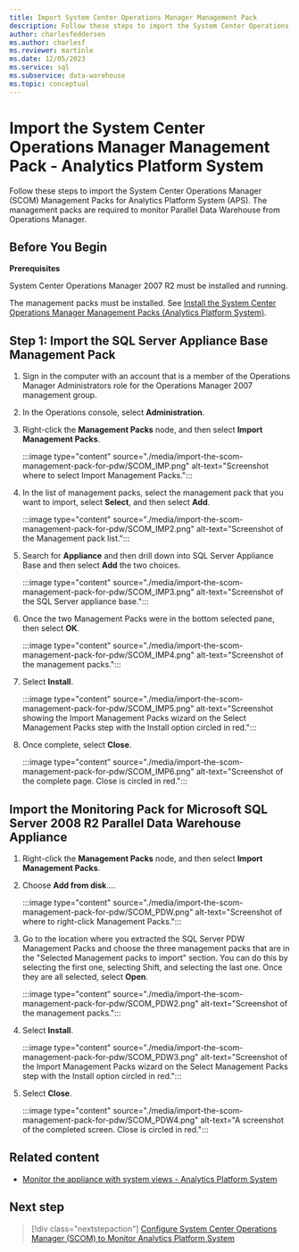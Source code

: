 ```yaml
---
title: Import System Center Operations Manager Management Pack
description: Follow these steps to import the System Center Operations Manager (SCOM) Management Packs for Analytics Platform System (APS). The management packs are required to monitor Parallel Data Warehouse from Operations Manager.
author: charlesfeddersen
ms.author: charlesf
ms.reviewer: martinle
ms.date: 12/05/2023
ms.service: sql
ms.subservice: data-warehouse
ms.topic: conceptual
---
```


# Import the System Center Operations Manager Management Pack - Analytics Platform System
Follow these steps to import the System Center Operations Manager (SCOM) Management Packs for Analytics Platform System (APS). The management packs are required to monitor Parallel Data Warehouse from Operations Manager. 
  
## <a id="BeforeBegin"></a> Before You Begin
**Prerequisites**  
  
System Center Operations Manager 2007 R2 must be installed and running.  
  
The management packs must be installed. See [Install the System Center Operations Manager Management Packs (Analytics Platform System)](install-the-scom-management-packs.md).  
  
## <a id="Step1"></a> Step 1: Import the SQL Server Appliance Base Management Pack
  
1. Sign in the computer with an account that is a member of the Operations Manager Administrators role for the Operations Manager 2007 management group.  
  
1. In the Operations console, select **Administration**.  
  
1. Right-click the **Management Packs** node, and then select **Import Management Packs**.  
  
    :::image type="content" source="./media/import-the-scom-management-pack-for-pdw/SCOM_IMP.png" alt-text="Screenshot where to select Import Management Packs.":::
  
1. In the list of management packs, select the management pack that you want to import, select **Select**, and then select **Add**.  
  
    :::image type="content" source="./media/import-the-scom-management-pack-for-pdw/SCOM_IMP2.png" alt-text="Screenshot of the Management pack list.":::
  
1. Search for **Appliance** and then drill down into SQL Server Appliance Base and then select **Add** the two choices.  
  
    :::image type="content" source="./media/import-the-scom-management-pack-for-pdw/SCOM_IMP3.png" alt-text="Screenshot of the SQL Server appliance base.":::
  
1. Once the two Management Packs were in the bottom selected pane, then select **OK**.  
  
    :::image type="content" source="./media/import-the-scom-management-pack-for-pdw/SCOM_IMP4.png" alt-text="Screenshot of the management packs.":::
  
1. Select **Install**.  
  
    :::image type="content" source="./media/import-the-scom-management-pack-for-pdw/SCOM_IMP5.png" alt-text="Screenshot showing the Import Management Packs wizard on the Select Management Packs step with the Install option circled in red.":::
  
1. Once complete, select **Close**.  
  
    :::image type="content" source="./media/import-the-scom-management-pack-for-pdw/SCOM_IMP6.png" alt-text="Screenshot of the complete page. Close is circled in red.":::
  
## <a id="Step2"></a> Import the Monitoring Pack for Microsoft SQL Server 2008 R2 Parallel Data Warehouse Appliance
  
1. Right-click the **Management Packs** node, and then select **Import Management Packs**.  
  
1. Choose **Add from disk**....  
  
    :::image type="content" source="./media/import-the-scom-management-pack-for-pdw/SCOM_PDW.png" alt-text="Screenshot of where to right-click Management Packs.":::
  
1. Go to the location where you extracted the SQL Server PDW Management Packs and choose the three management packs that are in the "Selected Management packs to import" section. You can do this by selecting the first one, selecting Shift, and selecting the last one. Once they are all selected, select **Open**.  
  
    :::image type="content" source="./media/import-the-scom-management-pack-for-pdw/SCOM_PDW2.png" alt-text="Screenshot of the management packs.":::
  
1. Select **Install**.  
  
    :::image type="content" source="./media/import-the-scom-management-pack-for-pdw/SCOM_PDW3.png" alt-text="Screenshot of the Import Management Packs wizard on the Select Management Packs step with the Install option circled in red.":::
  
1. Select **Close**.  
  
    :::image type="content" source="./media/import-the-scom-management-pack-for-pdw/SCOM_PDW4.png" alt-text="A screenshot of the completed screen. Close is circled in red.":::
  
## Related content

- [Monitor the appliance with system views - Analytics Platform System](monitor-the-appliance-by-using-system-views.md)

## Next step

> [!div class="nextstepaction"]
> [Configure System Center Operations Manager (SCOM) to Monitor Analytics Platform System](configure-scom-to-monitor-analytics-platform-system.md)

